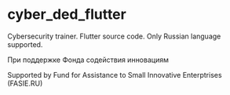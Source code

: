 # cyber_ded_flutter

Cybersecurity trainer. Flutter source code.
Only Russian language supported.

При поддержке Фонда содействия инновациям

Supported by Fund for Assistance to Small Innovative Enterptrises (FASIE.RU)